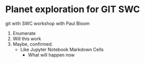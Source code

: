 # Planet exploration for GIT SWC
git with SWC workshop with Paul Bloom

1. Enumerate
2. Will this work
2. Maybe, confirmed.
    * Like Jupyter Notebook Markdown Cells
      * What will happen now

